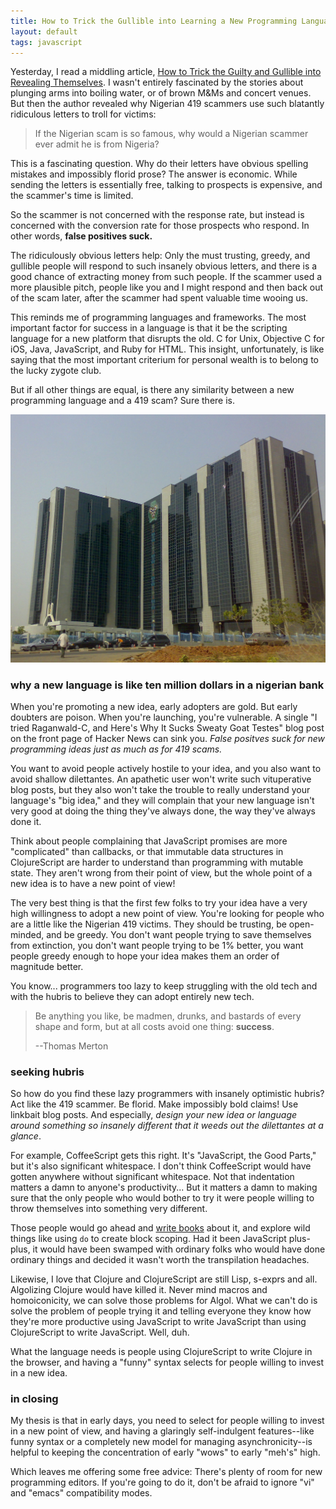 ```yaml
---
title: How to Trick the Gullible into Learning a New Programming Language
layout: default
tags: javascript
---
```


Yesterday, I read a middling article, [How to Trick the Guilty and Gullible into Revealing Themselves][1]. I wasn't entirely fascinated by the stories about plunging arms into boiling water, or of brown M&Ms and concert venues. But then the author revealed why Nigerian 419 scammers use such blatantly ridiculous letters to troll for victims:

[1]: http://online.wsj.com/articles/how-to-trick-the-guilty-and-gullible-into-revealing-themselves-1399680248

> If the Nigerian scam is so famous, why would a Nigerian scammer ever admit he is from Nigeria?

This is a fascinating question. Why do their letters have obvious spelling mistakes and impossibly florid prose? The answer is economic. While sending the letters is essentially free, talking to prospects is expensive, and the scammer's time is limited.

So the scammer is not concerned with the response rate, but instead is concerned with the conversion rate for those prospects who respond. In other words, **false positives suck.**

The ridiculously obvious letters help: Only the must trusting, greedy, and gullible people will respond to such insanely obvious letters, and there is a good chance of extracting money from such people. If the scammer used a more plausible pitch, people like you and I might respond and then back out of the scam later, after the scammer had spent valuable time wooing us.

This reminds me of programming languages and frameworks. The most important factor for success in a language is that it be the scripting language for a new platform that disrupts the old. C for Unix, Objective C for iOS, Java, JavaScript, and Ruby for HTML. This insight, unfortunately, is like saying that the most important criterium for personal wealth is to belong to the lucky zygote club.

But if all other things are equal, is there any similarity between a new programming language and a 419 scam? Sure there is.

[![The Central Bank of Nigeria](/assets/images/central_bank_nigeria.jpg)](http://www.cenbank.org "Central Bank of Nigeria")

### why a new language is like ten million dollars in a nigerian bank

When you're promoting a new idea, early adopters are gold. But early doubters are poison. When you're launching, you're vulnerable. A single "I tried Raganwald-C, and Here's Why It Sucks Sweaty Goat Testes" blog post on the front page of Hacker News can sink you. *False positves suck for new programming ideas just as much as for 419 scams.*

You want to avoid people actively hostile to your idea, and you also want to avoid shallow dilettantes. An apathetic user won't write such vituperative blog posts, but they also won't take the trouble to really understand your language's "big idea," and they will complain that your new language isn't very good at doing the thing they've always done, the way they've always done it.

Think about people complaining that JavaScript promises are more "complicated" than callbacks, or that immutable data structures in ClojureScript are harder to understand than programming with mutable state. They aren't wrong from their point of view, but the whole point of a new idea is to have a new point of view!

The very best thing is that the first few folks to try your idea have a very high willingness to adopt a new point of view. You're looking for people who are a little like the Nigerian 419 victims. They should be trusting, be open-minded, and be greedy. You don't want people trying to save themselves from extinction, you don't want people trying to be 1% better, you want people greedy enough to hope your idea makes them an order of magnitude better.

You know... programmers too lazy to keep struggling with the old tech and with the hubris to believe they can adopt entirely new tech.

> Be anything you like, be madmen, drunks, and bastards of every shape and form, but at all costs avoid one thing: **success**.
>
> --Thomas Merton

### seeking hubris

So how do you find these lazy programmers with insanely optimistic hubris? Act like the 419 scammer. Be florid. Make impossibly bold claims! Use linkbait blog posts. And especially, *design your new idea or language around something so insanely different that it weeds out the dilettantes at a glance*.

For example, CoffeeScript gets this right. It's "JavaScript, the Good Parts," but it's also significant whitespace. I don't think CoffeeScript would have gotten anywhere without significant whitespace. Not that indentation matters a damn to anyone's productivity... But it matters a damn to making sure that the only people who would bother to try it were people willing to throw themselves into something very different.

Those people would go ahead and [write books][2] about it, and explore wild things like using `do` to create block scoping. Had it been JavaScript plus-plus, it would have been swamped with ordinary folks who would have done ordinary things and decided it wasn't worth the transpilation headaches.

[2]: https://leanpub.com/coffeescript-ristretto "CoffeeScript Ristretto, of course!"

Likewise, I love that Clojure and ClojureScript are still Lisp, s-exprs and all. Algolizing Clojure would have killed it. Never mind macros and homoiconicity, we can solve those problems for Algol. What we can't do is solve the problem of people trying it and telling everyone they know how they're more productive using JavaScript to write JavaScript than using ClojureScript to write JavaScript. Well, duh.

What the language needs is people using ClojureScript to write Clojure in the browser, and having a "funny" syntax selects for people willing to invest in a new idea.

### in closing

My thesis is that in early days, you need to select for people willing to invest in a new point of view, and having a glaringly self-indulgent features--like funny syntax or a completely new model for managing asynchronicity--is helpful to keeping the concentration of early "wows" to early "meh's" high.

Which leaves me offering some free advice: There's plenty of room for new programming editors. If you're going to do it, don't be afraid to ignore "vi" and "emacs" compatibility modes.
